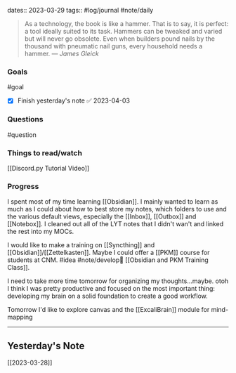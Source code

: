 dates:: 2023-03-29
tags:: #log/journal #note/daily  

> As a technology, the book is like a hammer. That is to say, it is perfect: a tool ideally suited to its task. Hammers can be tweaked and varied but will never go obsolete. Even when builders pound nails by the thousand with pneumatic nail guns, every household needs a hammer.
> — <cite>James Gleick</cite>

### Goals
#goal 

- [x] Finish yesterday's note ✅ 2023-04-03


### Questions
#question


### Things to read/watch

[[Discord.py Tutorial Video]]

### Progress

I spent most of my time learning [[Obsidian]]. I mainly wanted to learn as much as I could about how to best store my notes, which folders to use and the various default views, especially the [[Inbox]], [[Outbox]] and [[Notebox]]. I cleaned out all of the LYT notes that I didn't wan't and linked the rest into my MOCs. 

I would like to make a training on [[Syncthing]] and [[Obsidian]]/[[Zettelkasten]]. Maybe I could offer a [[PKM]] course for students at CNM. #idea #note/develop🍃 [[Obsidian and PKM Training Class]]. 

I need to take more time tomorrow for organizing my thoughts...maybe. otoh I think I was pretty productive and focused on the most important thing: developing my brain on a solid foundation to create a good workflow.

Tomorrow I'd like to explore canvas and the [[ExcaliBrain]] module for mind-mapping



---
## Yesterday's Note

[[2023-03-28]]




